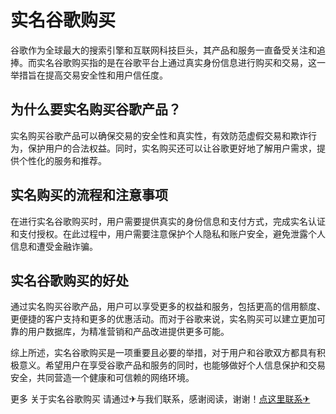 # 实名谷歌购买

谷歌作为全球最大的搜索引擎和互联网科技巨头，其产品和服务一直备受关注和追捧。而实名谷歌购买指的是在谷歌平台上通过真实身份信息进行购买和交易，这一举措旨在提高交易安全性和用户信任度。

## 为什么要实名购买谷歌产品？
实名购买谷歌产品可以确保交易的安全性和真实性，有效防范虚假交易和欺诈行为，保护用户的合法权益。同时，实名购买还可以让谷歌更好地了解用户需求，提供个性化的服务和推荐。

## 实名购买的流程和注意事项
在进行实名谷歌购买时，用户需要提供真实的身份信息和支付方式，完成实名认证和支付授权。在此过程中，用户需要注意保护个人隐私和账户安全，避免泄露个人信息和遭受金融诈骗。

## 实名谷歌购买的好处
通过实名购买谷歌产品，用户可以享受更多的权益和服务，包括更高的信用额度、更便捷的客户支持和更多的优惠活动。而对于谷歌来说，实名购买可以建立更加可靠的用户数据库，为精准营销和产品改进提供更多可能。

综上所述，实名谷歌购买是一项重要且必要的举措，对于用户和谷歌双方都具有积极意义。希望用户在享受谷歌产品和服务的同时，也能够做好个人信息保护和交易安全，共同营造一个健康和可信赖的网络环境。

更多 关于实名谷歌购买 请通过✈与我们联系，感谢阅读，谢谢！[点这里联系✈](https://gg.k02.cc)